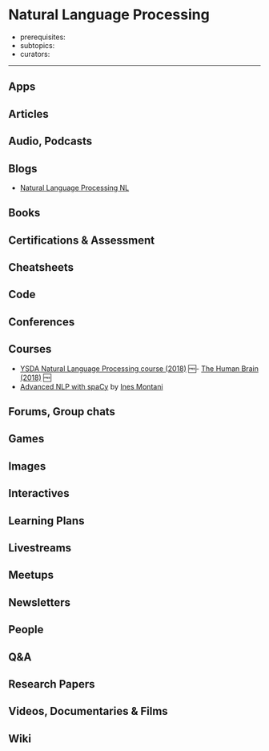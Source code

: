 # Natural Language Processing

- prerequisites:
- subtopics:
- curators:

------

## Apps

## Articles

## Audio, Podcasts

## Blogs

- [Natural Language Processing NL](https://nlpers.blogspot.nl/)

## Books

## Certifications & Assessment

## Cheatsheets

## Code

## Conferences

## Courses

- [YSDA Natural Language Processing course (2018)](https://github.com/yandexdataschool/nlp_course) 🆓- [The Human Brain (2018)](https://nancysbraintalks.mit.edu/course/9-11-the-human-brain) 🆓
- [Advanced NLP with spaCy](https://course.spacy.io/) by [Ines Montani](https://twitter.com/_inesmontani)

## Forums, Group chats

## Games

## Images

## Interactives

## Learning Plans

## Livestreams

## Meetups

## Newsletters

## People

## Q&A

## Research Papers

## Videos, Documentaries & Films

## Wiki
